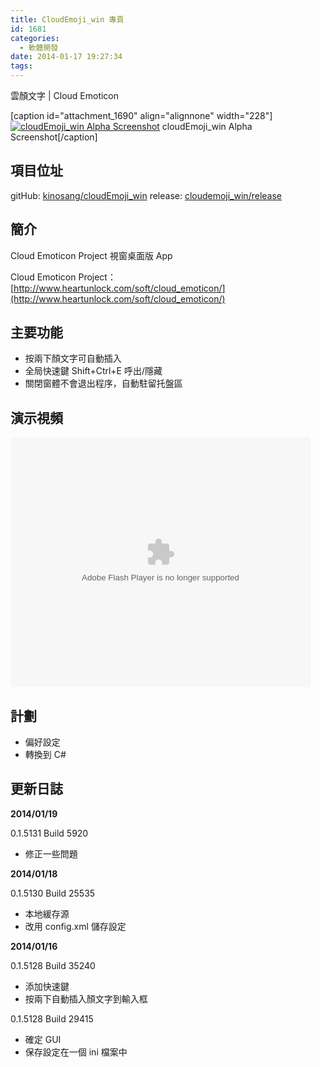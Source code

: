 ```yaml
---
title: CloudEmoji_win 專頁
id: 1681
categories:
  - 軟體開發
date: 2014-01-17 19:27:34
tags:
---
```


雲顏文字 | Cloud Emoticon

[caption id="attachment_1690" align="alignnone" width="228"][![cloudEmoji_win Alpha Screenshot](/wp-content/uploads/2014/01/cloudEmoji_win-Alpha-Screenshot-228x300.png)](/wp-content/uploads/2014/01/cloudEmoji_win-Alpha-Screenshot.png) cloudEmoji_win Alpha Screenshot[/caption]

## 項目位址

gitHub: [kinosang/cloudEmoji_win](https://github.com/kinosang/cloudEmoji_win)
release: [cloudemoji_win/release](https://github.com/kinosang/cloudemoji_win/tree/master/release)

## 簡介

Cloud Emoticon Project 視窗桌面版 App

Cloud Emoticon Project：
[http://www.heartunlock.com/soft/cloud_emoticon/](http://www.heartunlock.com/soft/cloud_emoticon/)

## 主要功能

*   按兩下顏文字可自動插入
*   全局快速鍵 Shift+Ctrl+E 呼出/隱藏
*   關閉窗體不會退出程序，自動駐留托盤區

## 演示視頻

<!--more-->

<object width="480" height="400" classid="clsid:d27cdb6e-ae6d-11cf-96b8-444553540000" codebase="http://download.macromedia.com/pub/shockwave/cabs/flash/swflash.cab#version=6,0,40,0" align="middle"><param name="src" value="http://player.youku.com/player.php/sid/XNjYyOTU3NjY0/v.swf" /><param name="allowfullscreen" value="true" /><param name="quality" value="high" /><param name="allowscriptaccess" value="always" /><embed width="480" height="400" type="application/x-shockwave-flash" src="http://player.youku.com/player.php/sid/XNjYyOTU3NjY0/v.swf" allowfullscreen="true" quality="high" allowscriptaccess="always" align="middle" /></object>

## 計劃

*   偏好設定
*   轉換到 C#

## 更新日誌

**2014/01/19**

0.1.5131 Build 5920

*   修正一些問題

**2014/01/18**

0.1.5130 Build 25535

*   本地緩存源
*   改用 config.xml 儲存設定

**2014/01/16**

0.1.5128 Build 35240

*   添加快速鍵
*   按兩下自動插入顏文字到輸入框

0.1.5128 Build 29415

*   確定 GUI
*   保存設定在一個 ini 檔案中
